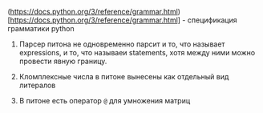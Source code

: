 (https://docs.python.org/3/reference/grammar.html)[https://docs.python.org/3/reference/grammar.html] - спецификация грамматики python

1. Парсер питона не одновременно парсит и то, что называет expressions, и то, что называеи statements, хотя между ними можно провести явную границу.

2. Кломплексные числа в питоне вынесены как отдельный вид литералов 

3. В питоне есть оператор `@` для умножения матриц 